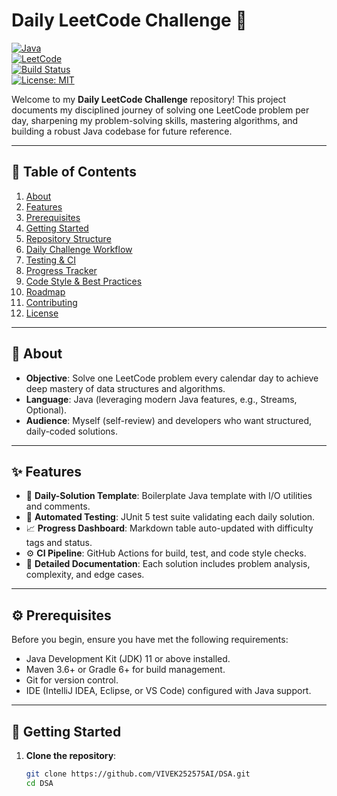 # Daily LeetCode Challenge 🧩

[![Java](https://img.shields.io/badge/language-Java-red)](https://www.java.com/)  
[![LeetCode](https://img.shields.io/badge/platform-LeetCode-ff69b4)](https://leetcode.com/)  
[![Build Status](https://github.com/VIVEK252575AI/DSA/workflows/CI/badge.svg)](https://github.com/VIVEK252575AI/DSA/actions)  
[![License: MIT](https://img.shields.io/badge/License-MIT-green)](LICENSE)


Welcome to my **Daily LeetCode Challenge** repository! This project documents my disciplined journey of solving one LeetCode problem per day, sharpening my problem-solving skills, mastering algorithms, and building a robust Java codebase for future reference.

---

## 🚀 Table of Contents

1. [About](#about)  
2. [Features](#features)  
3. [Prerequisites](#prerequisites)  
4. [Getting Started](#getting-started)  
5. [Repository Structure](#repository-structure)  
6. [Daily Challenge Workflow](#daily-challenge-workflow)  
7. [Testing & CI](#testing--ci)  
8. [Progress Tracker](#progress-tracker)  
9. [Code Style & Best Practices](#code-style--best-practices)  
10. [Roadmap](#roadmap)  
11. [Contributing](#contributing)  
12. [License](#license)  

---

## 📖 About

- **Objective**: Solve one LeetCode problem every calendar day to achieve deep mastery of data structures and algorithms.  
- **Language**: Java (leveraging modern Java features, e.g., Streams, Optional).  
- **Audience**: Myself (self-review) and developers who want structured, daily-coded solutions.

---

## ✨ Features

- 📁 **Daily-Solution Template**: Boilerplate Java template with I/O utilities and comments.  
- 🔄 **Automated Testing**: JUnit 5 test suite validating each daily solution.  
- 📈 **Progress Dashboard**: Markdown table auto-updated with difficulty tags and status.  
- ⚙️ **CI Pipeline**: GitHub Actions for build, test, and code style checks.  
- 📝 **Detailed Documentation**: Each solution includes problem analysis, complexity, and edge cases.

---

## ⚙️ Prerequisites

Before you begin, ensure you have met the following requirements:

- Java Development Kit (JDK) 11 or above installed.  
- Maven 3.6+ or Gradle 6+ for build management.  
- Git for version control.  
- IDE (IntelliJ IDEA, Eclipse, or VS Code) configured with Java support.

---

## 🚀 Getting Started

1. **Clone the repository**:
   ```bash
   git clone https://github.com/VIVEK252575AI/DSA.git
   cd DSA
